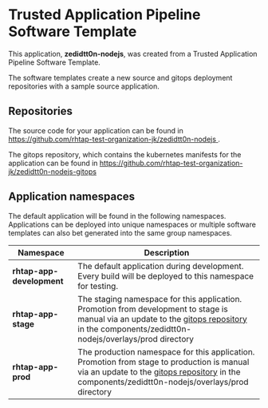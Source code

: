 # Trusted Application Pipeline Software Template

This application, **zedidtt0n-nodejs**, was created from a Trusted Application Pipeline Software Template.

The software templates create a new source and gitops deployment repositories with a sample source application. 

## Repositories

The source code for your application can be found in [https://github.com/rhtap-test-organization-jk/zedidtt0n-nodejs ](https://github.com/rhtap-test-organization-jk/zedidtt0n-nodejs ).
 
The gitops repository, which contains the kubernetes manifests for the application can be found in 
[https://github.com/rhtap-test-organization-jk/zedidtt0n-nodejs-gitops ](https://github.com/rhtap-test-organization-jk/zedidtt0n-nodejs-gitops ) 

## Application namespaces 

The default application will be found in the following namespaces. Applications can be deployed into unique namespaces or multiple software templates can also bet generated into the same group namespaces.  

|  Namespace   |  Description   |  
| -------- | -------- |   
| **rhtap-app-development** | The default application during development. Every build will be deployed to this namespace for testing. | 
| **rhtap-app-stage** | The staging namespace for this application. Promotion from development to stage is manual via an update to the [gitops repository](https://github.com/rhtap-test-organization-jk/zedidtt0n-nodejs-gitops ) in the components/zedidtt0n-nodejs/overlays/prod directory |  
| **rhtap-app-prod** | The production namespace for this application. Promotion from stage to production is manual via an update to the [gitops repository](https://github.com/rhtap-test-organization-jk/zedidtt0n-nodejs-gitops ) in the components/zedidtt0n-nodejs/overlays/prod directory | 